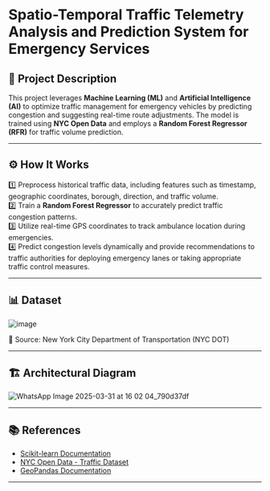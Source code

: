 # Spatio-Temporal Traffic Telemetry Analysis and Prediction System for Emergency Services

## 🚦 Project Description

This project leverages **Machine Learning (ML)** and **Artificial Intelligence (AI)** to optimize traffic management for emergency vehicles by predicting congestion and suggesting real-time route adjustments. The model is trained using **NYC Open Data** and employs a **Random Forest Regressor (RFR)** for traffic volume prediction.

---

## ⚙️ How It Works

1️⃣ Preprocess historical traffic data, including features such as timestamp, geographic coordinates, borough, direction, and traffic volume.  
2️⃣ Train a **Random Forest Regressor** to accurately predict traffic congestion patterns.  
3️⃣ Utilize real-time GPS coordinates to track ambulance location during emergencies.  
4️⃣ Predict congestion levels dynamically and provide recommendations to traffic authorities for deploying emergency lanes or taking appropriate traffic control measures.

---

## 📊 Dataset


![image](https://github.com/user-attachments/assets/b0513800-fee7-4eb3-ad18-d647849e7a61)

📁 Source: New York City Department of Transportation (NYC DOT)

---


## 🏗️ Architectural Diagram

![WhatsApp Image 2025-03-31 at 16 02 04_790d37df](https://github.com/user-attachments/assets/37f8f626-530f-4158-b252-e4445fa3398d)


---

## 📚 References

- [Scikit-learn Documentation](https://scikit-learn.org/stable/documentation.html)  
- [NYC Open Data - Traffic Dataset](https://opendata.cityofnewyork.us/)  
- [GeoPandas Documentation](https://geopandas.org/en/stable/)

---
